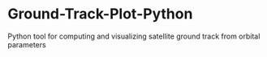 # Ground-Track-Plot-Python
Python tool for computing and visualizing satellite ground track from orbital parameters
